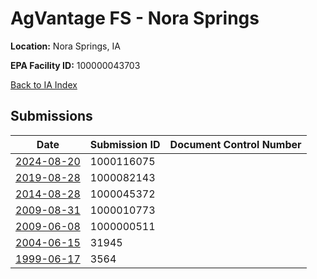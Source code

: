 # AgVantage FS -  Nora Springs

**Location:** Nora Springs, IA

**EPA Facility ID:** 100000043703

[Back to IA Index](../../index.md)

## Submissions

| Date | Submission ID | Document Control Number |
|------|--------------|-------------------------|
| [2024-08-20](submissions/1000116075.md) | 1000116075 |  |
| [2019-08-28](submissions/1000082143.md) | 1000082143 |  |
| [2014-08-28](submissions/1000045372.md) | 1000045372 |  |
| [2009-08-31](submissions/1000010773.md) | 1000010773 |  |
| [2009-06-08](submissions/1000000511.md) | 1000000511 |  |
| [2004-06-15](submissions/31945.md) | 31945 |  |
| [1999-06-17](submissions/3564.md) | 3564 |  |
